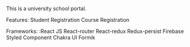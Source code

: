 This is a university school portal.

Features:
Student Registration
Course Registration

Frameworks:
:React JS
React-router
React-redux
Redux-persist
Firebase
Styled Component
Chakra UI
Formik
